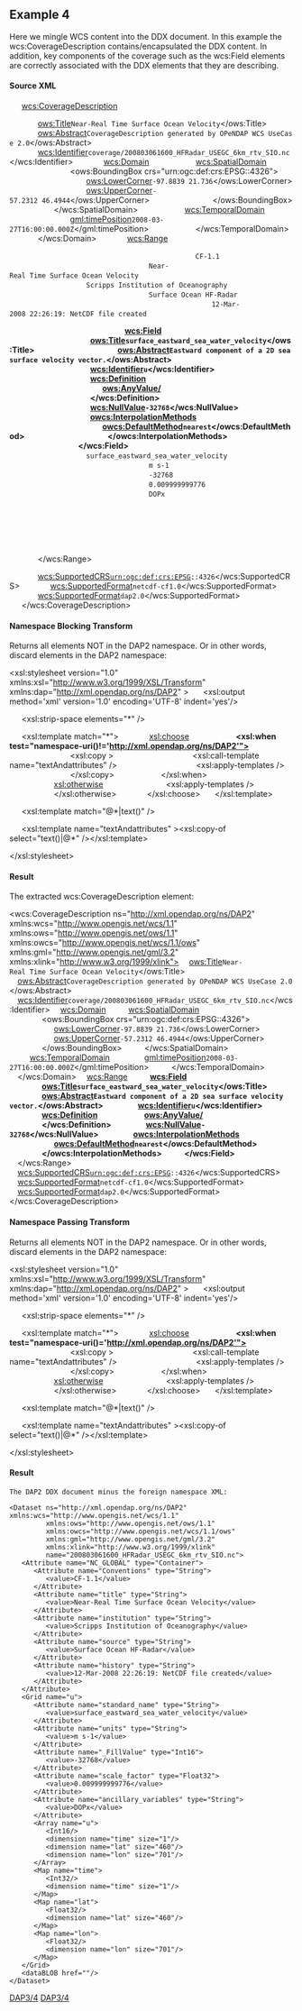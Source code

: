 ## Example 4

Here we mingle WCS content into the DDX document. In this example the
wcs:CoverageDescription contains/encapsulated the DDX content. In
addition, key components of the coverage such as the wcs:Field elements
are correctly associated with the DDX elements that they are describing.

#### Source XML

<?xml version="1.0" encoding="UTF-8"?>

<Dataset name="200803061600_HFRadar_USEGC_6km_rtv_SIO.nc"
         ns="http://xml.opendap.org/ns/DAP2"
         xmlns:wcs="http://www.opengis.net/wcs/1.1"
         xmlns:ows="http://www.opengis.net/ows/1.1"
         xmlns:owcs="http://www.opengis.net/wcs/1.1/ows"
         xmlns:gml="http://www.opengis.net/gml/3.2"
         xmlns:xlink="http://www.w3.org/1999/xlink"
        >

`   `<wcs:CoverageDescription>

`       `<ows:Title>`Near-Real Time Surface Ocean Velocity`</ows:Title>
`       `<ows:Abstract>`CoverageDescription generated by OPeNDAP WCS UseCase 2.0`</ows:Abstract>
`       `<wcs:Identifier>`coverage/200803061600_HFRadar_USEGC_6km_rtv_SIO.nc`</wcs:Identifier>
`       `<wcs:Domain>
`           `<wcs:SpatialDomain>
`               `<ows:BoundingBox crs="urn:ogc:def:crs:EPSG::4326">
`                   `<ows:LowerCorner>`-97.8839 21.736`</ows:LowerCorner>
`                   `<ows:UpperCorner>`-57.2312 46.4944`</ows:UpperCorner>
`               `</ows:BoundingBox>
`           `</wcs:SpatialDomain>
`           `<wcs:TemporalDomain>
`               `<gml:timePosition>`2008-03-27T16:00:00.000Z`</gml:timePosition>
`           `</wcs:TemporalDomain>
`       `</wcs:Domain>
`       `<wcs:Range>

`           `<Attribute name="NC_GLOBAL" type="Container">
`               `<Attribute name="Conventions" type="String">
`                   `<value>`CF-1.1`</value>
`               `</Attribute>
`               `<Attribute name="title" type="String">
`                   `<value>`Near-Real Time Surface Ocean Velocity`</value>
`               `</Attribute>
`               `<Attribute name="institution" type="String">
`                   `<value>`Scripps Institution of Oceanography`</value>
`               `</Attribute>
`               `<Attribute name="source" type="String">
`                   `<value>`Surface Ocean HF-Radar`</value>
`               `</Attribute>
`               `<Attribute name="history" type="String">
`                   `<value>`12-Mar-2008 22:26:19: NetCDF file created`</value>
`               `</Attribute>
`           `</Attribute>

`           `<Grid name="u">
`                 `**<wcs:Field>**
`                    `**<ows:Title>`surface_eastward_sea_water_velocity`</ows:Title>**
`                    `**<ows:Abstract>`Eastward component of a 2D sea surface velocity vector.`</ows:Abstract>**
`                    `**<wcs:Identifier>`u`</wcs:Identifier>**
`                    `**<wcs:Definition>**
`                       `**<ows:AnyValue/>**
`                    `**</wcs:Definition>**
`                    `**<wcs:NullValue>`-32768`</wcs:NullValue>**
`                    `**<owcs:InterpolationMethods>**
`                       `**<owcs:DefaultMethod>`nearest`</owcs:DefaultMethod>**
`                    `**</owcs:InterpolationMethods>**
`                 `**</wcs:Field>**
`               `<Attribute name="standard_name" type="String">
`                   `<value>`surface_eastward_sea_water_velocity`</value>
`               `</Attribute>
`               `<Attribute name="units" type="String">
`                   `<value>`m s-1`</value>
`               `</Attribute>
`               `<Attribute name="_FillValue" type="Int16">
`                   `<value>`-32768`</value>
`               `</Attribute>
`               `<Attribute name="scale_factor" type="Float32">
`                   `<value>`0.009999999776`</value>
`               `</Attribute>
`               `<Attribute name="ancillary_variables" type="String">
`                   `<value>`DOPx`</value>
`               `</Attribute>
`               `<Array name="u">
`                   `<Int16/>
`                   `<dimension name="time" size="1"/>
`                   `<dimension name="lat" size="460"/>
`                   `<dimension name="lon" size="701"/>
`               `</Array>
`               `<Map name="time">
`                   `<Int32/>
`                   `<dimension name="time" size="1"/>
`               `</Map>
`               `<Map name="lat">
`                   `<Float32/>
`                   `<dimension name="lat" size="460"/>
`               `</Map>
`               `<Map name="lon">
`                   `<Float32/>
`                   `<dimension name="lon" size="701"/>
`               `</Map>
`           `</Grid>

`       `</wcs:Range>

`       `<wcs:SupportedCRS>[`urn:ogc:def:crs:EPSG`](urn:ogc:def:crs:EPSG)`::4326`</wcs:SupportedCRS>
`       `<wcs:SupportedFormat>`netcdf-cf1.0`</wcs:SupportedFormat>
`       `<wcs:SupportedFormat>`dap2.0`</wcs:SupportedFormat>
`   `</wcs:CoverageDescription>
`   `<dataBLOB href=""/>

</Dataset>

#### Namespace Blocking Transform

Returns all elements NOT in the DAP2 namespace. Or in other words,
discard elements in the DAP2 namespace:

<xsl:stylesheet version="1.0"
                xmlns:xsl="http://www.w3.org/1999/XSL/Transform"
                xmlns:dap="http://xml.opendap.org/ns/DAP2" >
`   `<xsl:output method='xml' version='1.0' encoding='UTF-8' indent='yes'/>

`   `<xsl:strip-space elements="*" />

`   `<xsl:template match="*">
`       `<xsl:choose>
`           `**<xsl:when test="namespace-uri()!='http://xml.opendap.org/ns/DAP2'">**
`               `<xsl:copy >
`                   `<xsl:call-template name="textAndattributes" />
`                   `<xsl:apply-templates />
`               `</xsl:copy>
`           `</xsl:when>
`           `<xsl:otherwise>
`               `<xsl:apply-templates />
`           `</xsl:otherwise>
`       `</xsl:choose>
`   `</xsl:template>

`   `<xsl:template  match="@*|text()" />

`   `<xsl:template name="textAndattributes" ><xsl:copy-of select="text()|@*" /></xsl:template>

</xsl:stylesheet>

#### Result

The extracted wcs:CoverageDescription element:

<wcs:CoverageDescription ns="http://xml.opendap.org/ns/DAP2" xmlns:wcs="http://www.opengis.net/wcs/1.1"
                         xmlns:ows="http://www.opengis.net/ows/1.1"
                         xmlns:owcs="http://www.opengis.net/wcs/1.1/ows"
                         xmlns:gml="http://www.opengis.net/gml/3.2"
                         xmlns:xlink="http://www.w3.org/1999/xlink">
`  `<ows:Title>`Near-Real Time Surface Ocean Velocity`</ows:Title>
`  `<ows:Abstract>`CoverageDescription generated by OPeNDAP WCS UseCase 2.0`</ows:Abstract>
`  `<wcs:Identifier>`coverage/200803061600_HFRadar_USEGC_6km_rtv_SIO.nc`</wcs:Identifier>
`  `<wcs:Domain>
`     `<wcs:SpatialDomain>
`        `<ows:BoundingBox crs="urn:ogc:def:crs:EPSG::4326">
`           `<ows:LowerCorner>`-97.8839 21.736`</ows:LowerCorner>
`           `<ows:UpperCorner>`-57.2312 46.4944`</ows:UpperCorner>
`        `</ows:BoundingBox>
`     `</wcs:SpatialDomain>
`     `<wcs:TemporalDomain>
`        `<gml:timePosition>`2008-03-27T16:00:00.000Z`</gml:timePosition>
`     `</wcs:TemporalDomain>
`  `</wcs:Domain>
`  `<wcs:Range>
`     `**<wcs:Field>**
`        `**<ows:Title>`surface_eastward_sea_water_velocity`</ows:Title>**
`        `**<ows:Abstract>`Eastward component of a 2D sea surface velocity vector.`</ows:Abstract>**
`        `**<wcs:Identifier>`u`</wcs:Identifier>**
`        `**<wcs:Definition>**
`           `**<ows:AnyValue/>**
`        `**</wcs:Definition>**
`        `**<wcs:NullValue>`-32768`</wcs:NullValue>**
`        `**<owcs:InterpolationMethods>**
`           `**<owcs:DefaultMethod>`nearest`</owcs:DefaultMethod>**
`        `**</owcs:InterpolationMethods>**
`     `**</wcs:Field>**
`  `</wcs:Range>
`  `<wcs:SupportedCRS>[`urn:ogc:def:crs:EPSG`](urn:ogc:def:crs:EPSG)`::4326`</wcs:SupportedCRS>
`  `<wcs:SupportedFormat>`netcdf-cf1.0`</wcs:SupportedFormat>
`  `<wcs:SupportedFormat>`dap2.0`</wcs:SupportedFormat>
</wcs:CoverageDescription>

#### Namespace Passing Transform

Returns all elements NOT in the DAP2 namespace. Or in other words,
discard elements in the DAP2 namespace:

<xsl:stylesheet version="1.0"
                xmlns:xsl="http://www.w3.org/1999/XSL/Transform"
                xmlns:dap="http://xml.opendap.org/ns/DAP2" >
`   `<xsl:output method='xml' version='1.0' encoding='UTF-8' indent='yes'/>

`   `<xsl:strip-space elements="*" />

`   `<xsl:template match="*">
`       `<xsl:choose>
`           `**<xsl:when test="namespace-uri()='http://xml.opendap.org/ns/DAP2'">**
`               `<xsl:copy >
`                   `<xsl:call-template name="textAndattributes" />
`                   `<xsl:apply-templates />
`               `</xsl:copy>
`           `</xsl:when>
`           `<xsl:otherwise>
`               `<xsl:apply-templates />
`           `</xsl:otherwise>
`       `</xsl:choose>
`   `</xsl:template>

`   `<xsl:template  match="@*|text()" />

`   `<xsl:template name="textAndattributes" ><xsl:copy-of select="text()|@*" /></xsl:template>

</xsl:stylesheet>

#### Result

`The DAP2 DDX document minus the foreign namespace XML:`

    <Dataset ns="http://xml.opendap.org/ns/DAP2" xmlns:wcs="http://www.opengis.net/wcs/1.1"
             xmlns:ows="http://www.opengis.net/ows/1.1"
             xmlns:owcs="http://www.opengis.net/wcs/1.1/ows"
             xmlns:gml="http://www.opengis.net/gml/3.2"
             xmlns:xlink="http://www.w3.org/1999/xlink"
             name="200803061600_HFRadar_USEGC_6km_rtv_SIO.nc">
       <Attribute name="NC_GLOBAL" type="Container">
          <Attribute name="Conventions" type="String">
             <value>CF-1.1</value>
          </Attribute>
          <Attribute name="title" type="String">
             <value>Near-Real Time Surface Ocean Velocity</value>
          </Attribute>
          <Attribute name="institution" type="String">
             <value>Scripps Institution of Oceanography</value>
          </Attribute>
          <Attribute name="source" type="String">
             <value>Surface Ocean HF-Radar</value>
          </Attribute>
          <Attribute name="history" type="String">
             <value>12-Mar-2008 22:26:19: NetCDF file created</value>
          </Attribute>
       </Attribute>
       <Grid name="u">
          <Attribute name="standard_name" type="String">
             <value>surface_eastward_sea_water_velocity</value>
          </Attribute>
          <Attribute name="units" type="String">
             <value>m s-1</value>
          </Attribute>
          <Attribute name="_FillValue" type="Int16">
             <value>-32768</value>
          </Attribute>
          <Attribute name="scale_factor" type="Float32">
             <value>0.009999999776</value>
          </Attribute>
          <Attribute name="ancillary_variables" type="String">
             <value>DOPx</value>
          </Attribute>
          <Array name="u">
             <Int16/>
             <dimension name="time" size="1"/>
             <dimension name="lat" size="460"/>
             <dimension name="lon" size="701"/>
          </Array>
          <Map name="time">
             <Int32/>
             <dimension name="time" size="1"/>
          </Map>
          <Map name="lat">
             <Float32/>
             <dimension name="lat" size="460"/>
          </Map>
          <Map name="lon">
             <Float32/>
             <dimension name="lon" size="701"/>
          </Map>
       </Grid>
       <dataBLOB href=""/>
    </Dataset>

[DAP3/4](Category:Development "wikilink")
[DAP3/4](Category:DAP4 "wikilink")